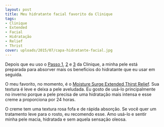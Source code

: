 ```yaml
---
layout: post
title: Meu hidratante facial favorito da Clinique
tags:
- Clinique
- Extended
- Facial
- Hidratação
- Relief
- Thrist
cover: uploads/2015/07/capa-hidratante-facial.jpg
---
```


Depois que eu uso o <a href="{{ site.baseUrl }}/clinique-sabonete-liquido-facial-passo-1/">Passo 1</a>, <a href="{{ site.baseUrl }}/clinique-clarifying-lotion-mild-passo-2/">2</a> e <a href="{{ site.baseUrl }}/clinique-dramatically-different-moisturizing-gel-passo-3/">3</a> da Clinique, a minha pele está preparada para absorver mais os benefícios do hidratante que eu usar em seguida.

O meu favorito, no momento, é o <a href="http://www.clinique.com.br/product/1687/5089/Cuidados_com_a_Pele/Hidratantes/Moisture-Surge-Extended-Thirst-Relief/index.tmpl">Moisture Surge Extended Thirst Relief</a>. Sua textura é leve e deixa a pele aveludada. Eu gosto de usá-lo principalmente no inverno porque a pele precisa de uma hidratação mais intensa e esse creme a proporciona por 24 horas.

O creme tem uma textura rosa fofa e de rápida absorção. Se você quer um tratamento leve para o rosto, eu recomendo esse. Amo usá-lo e sentir minha pele macia, hidratada e sem aquela sensação oleosa.
